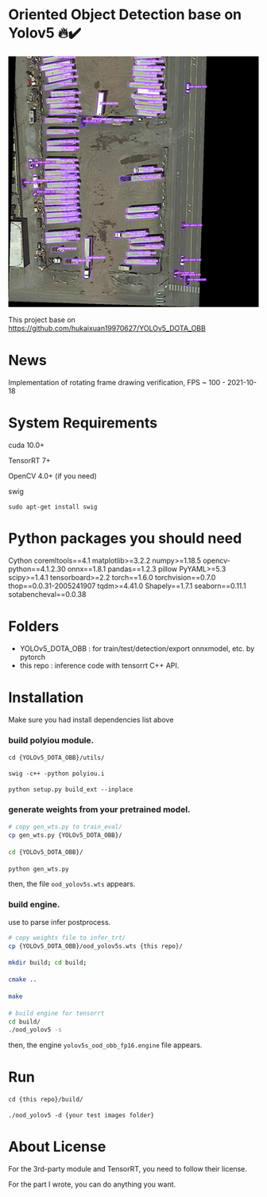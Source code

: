 <!--

 * @Description: Oriented Object Detection
 * @Author: zhangbo
 * @Date: 2021-10-19 17:24:35
 * @LastEditTime: 2021-10-19 17:24:35
 * @LastEditors: zhangbo
 * @GitHub:github.com/nanmi
   -->

# Oriented Object Detection base on Yolov5 :fire::heavy_check_mark: 

![](img/P0004__1__0___440.png)

This project base on https://github.com/hukaixuan19970627/YOLOv5_DOTA_OBB


# News
Implementation of rotating frame drawing verification, FPS ~ 100 - 2021-10-18

# System Requirements

cuda 10.0+

TensorRT 7+

OpenCV 4.0+ (if you need)

swig 

```shell
sudo apt-get install swig
```



# Python packages you should need

Cython
coremltools==4.1
matplotlib>=3.2.2
numpy>=1.18.5
opencv-python==4.1.2.30
onnx==1.8.1
pandas==1.2.3
pillow
PyYAML>=5.3
scipy>=1.4.1
tensorboard>=2.2
torch==1.6.0
torchvision==0.7.0
thop==0.0.31-2005241907
tqdm>=4.41.0
Shapely==1.7.1
seaborn==0.11.1
sotabencheval==0.0.38

# Folders
* YOLOv5_DOTA_OBB : for train/test/detection/export onnxmodel, etc. by pytorch
* this repo : inference code with tensorrt C++ API.

# Installation

Make sure you had install dependencies list above

### build polyiou module.

```shell
cd {YOLOv5_DOTA_OBB}/utils/

swig -c++ -python polyiou.i

python setup.py build_ext --inplace
```

### generate weights from your pretrained model.
```bash
# copy gen_wts.py to train_eval/
cp gen_wts.py {YOLOv5_DOTA_OBB}/

cd {YOLOv5_DOTA_OBB}/

python gen_wts.py 
```

then, the file `ood_yolov5s.wts` appears.

### build engine.

use to parse infer postprocess.
```bash
# copy weights file to infer_trt/
cp {YOLOv5_DOTA_OBB}/ood_yolov5s.wts {this repo}/

mkdir build; cd build;

cmake ..

make

# build engine for tensorrt
cd build/
./ood_yolov5 -s
```

then, the engine `yolov5s_ood_obb_fp16.engine` file appears.

# Run

```shell
cd {this repo}/build/

./ood_yolov5 -d {your test images folder}
```

# About License

For the 3rd-party module and TensorRT, you need to follow their license.

For the part I wrote, you can do anything you want.
